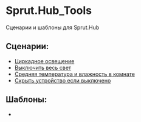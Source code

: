 # Sprut.Hub_Tools
Сценарии и шаблоны для Sprut.Hub

## Сценарии:
- [Циркадное освещение](https://github.com/KirillAshikhmin/Sprut.Hub_Tools/tree/main/CircadianLight "Циркадное освещение")
- [Выключить весь свет](https://github.com/KirillAshikhmin/Sprut.Hub_Tools/tree/main/TurnOffAllLight "Выключить весь свет")
- [Средняя температура и влажность в комнате](https://github.com/KirillAshikhmin/Sprut.Hub_Tools/tree/main/AverrageTempAndHum "Средняя температура и влажность в комнате")
- [Скрыть устройство если выключено](https://github.com/KirillAshikhmin/Sprut.Hub_Tools/tree/main/HideIfTurnOn "Скрыть устройство если выключено")

## Шаблоны:
-
